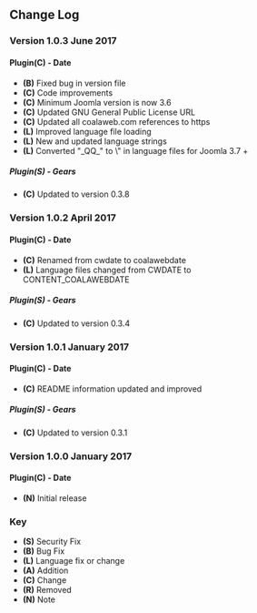 ## Change Log

### Version 1.0.3 June 2017

#### Plugin(C) - Date
- **(B)** Fixed bug in version file
- **(C)** Code improvements
- **(C)** Minimum Joomla version is now 3.6
- **(C)** Updated GNU General Public License URL
- **(C)** Updated all coalaweb.com references to https
- **(L)** Improved language file loading
- **(L)** New and updated language strings
- **(L)** Converted "\_QQ_" to \\" in language files for Joomla 3.7 +

##### Plugin(S) - Gears
 - **(C)** Updated to version 0.3.8

### Version 1.0.2 April 2017

#### Plugin(C) - Date
 - **(C)** Renamed from cwdate to coalawebdate
 - **(L)** Language files changed from CWDATE to CONTENT_COALAWEBDATE

##### Plugin(S) - Gears
 - **(C)** Updated to version 0.3.4
 
### Version 1.0.1 January 2017

#### Plugin(C) - Date
 - **(C)** README information updated and improved

##### Plugin(S) - Gears
 - **(C)** Updated to version 0.3.1

### Version 1.0.0 January 2017

#### Plugin(C) - Date

- **(N)** Initial release

### Key
- **(S)** Security Fix
- **(B)** Bug Fix
- **(L)** Language fix or change
- **(A)** Addition
- **(C)** Change
- **(R)** Removed
- **(N)** Note